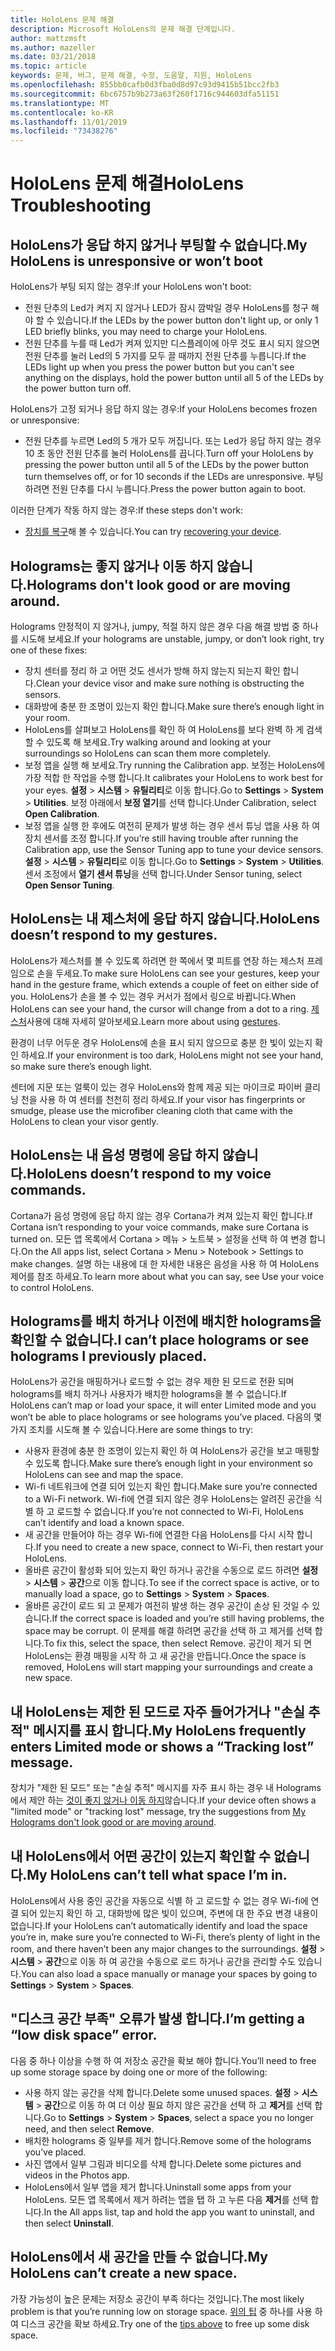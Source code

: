 ```yaml
---
title: HoloLens 문제 해결
description: Microsoft HoloLens의 문제 해결 단계입니다.
author: mattzmsft
ms.author: mazeller
ms.date: 03/21/2018
ms.topic: article
keywords: 문제, 버그, 문제 해결, 수정, 도움말, 지원, HoloLens
ms.openlocfilehash: 855bb0cafb0d3fba0d8d97c93d9415b51bcc2fb3
ms.sourcegitcommit: 6bc6757b9b273a63f260f1716c944603dfa51151
ms.translationtype: MT
ms.contentlocale: ko-KR
ms.lasthandoff: 11/01/2019
ms.locfileid: "73438276"
---
```

# <a name="hololens-troubleshooting"></a><span data-ttu-id="57c43-104">HoloLens 문제 해결</span><span class="sxs-lookup"><span data-stu-id="57c43-104">HoloLens Troubleshooting</span></span>

## <a name="my-hololens-is-unresponsive-or-wont-boot"></a><span data-ttu-id="57c43-105">HoloLens가 응답 하지 않거나 부팅할 수 없습니다.</span><span class="sxs-lookup"><span data-stu-id="57c43-105">My HoloLens is unresponsive or won’t boot</span></span>

<span data-ttu-id="57c43-106">HoloLens가 부팅 되지 않는 경우:</span><span class="sxs-lookup"><span data-stu-id="57c43-106">If your HoloLens won't boot:</span></span>
* <span data-ttu-id="57c43-107">전원 단추의 Led가 켜지 지 않거나 LED가 잠시 깜박일 경우 HoloLens를 청구 해야 할 수 있습니다.</span><span class="sxs-lookup"><span data-stu-id="57c43-107">If the LEDs by the power button don't light up, or only 1 LED briefly blinks, you may need to charge your HoloLens.</span></span>
* <span data-ttu-id="57c43-108">전원 단추를 누를 때 Led가 켜져 있지만 디스플레이에 아무 것도 표시 되지 않으면 전원 단추를 눌러 Led의 5 가지를 모두 끌 때까지 전원 단추를 누릅니다.</span><span class="sxs-lookup"><span data-stu-id="57c43-108">If the LEDs light up when you press the power button but you can't see anything on the displays, hold the power button until all 5 of the LEDs by the power button turn off.</span></span>

<span data-ttu-id="57c43-109">HoloLens가 고정 되거나 응답 하지 않는 경우:</span><span class="sxs-lookup"><span data-stu-id="57c43-109">If your HoloLens becomes frozen or unresponsive:</span></span>
* <span data-ttu-id="57c43-110">전원 단추를 누르면 Led의 5 개가 모두 꺼집니다. 또는 Led가 응답 하지 않는 경우 10 초 동안 전원 단추를 눌러 HoloLens를 끕니다.</span><span class="sxs-lookup"><span data-stu-id="57c43-110">Turn off your HoloLens by pressing the power button until all 5 of the LEDs by the power button turn themselves off, or for 10 seconds if the LEDs are unresponsive.</span></span> <span data-ttu-id="57c43-111">부팅 하려면 전원 단추를 다시 누릅니다.</span><span class="sxs-lookup"><span data-stu-id="57c43-111">Press the power button again to boot.</span></span>

<span data-ttu-id="57c43-112">이러한 단계가 작동 하지 않는 경우:</span><span class="sxs-lookup"><span data-stu-id="57c43-112">If these steps don't work:</span></span>
* <span data-ttu-id="57c43-113">[장치를 복구](reset-or-recover-your-hololens.md)해 볼 수 있습니다.</span><span class="sxs-lookup"><span data-stu-id="57c43-113">You can try [recovering your device](reset-or-recover-your-hololens.md).</span></span>

## <a name="holograms-dont-look-good-or-are-moving-around"></a><span data-ttu-id="57c43-114">Holograms는 좋지 않거나 이동 하지 않습니다.</span><span class="sxs-lookup"><span data-stu-id="57c43-114">Holograms don't look good or are moving around.</span></span>

<span data-ttu-id="57c43-115">Holograms 안정적이 지 않거나, jumpy, 적절 하지 않은 경우 다음 해결 방법 중 하나를 시도해 보세요.</span><span class="sxs-lookup"><span data-stu-id="57c43-115">If your holograms are unstable, jumpy, or don’t look right, try one of these fixes:</span></span>
* <span data-ttu-id="57c43-116">장치 센터를 정리 하 고 어떤 것도 센서가 방해 하지 않는지 되는지 확인 합니다.</span><span class="sxs-lookup"><span data-stu-id="57c43-116">Clean your device visor and make sure nothing is obstructing the sensors.</span></span>
* <span data-ttu-id="57c43-117">대화방에 충분 한 조명이 있는지 확인 합니다.</span><span class="sxs-lookup"><span data-stu-id="57c43-117">Make sure there’s enough light in your room.</span></span>
* <span data-ttu-id="57c43-118">HoloLens를 살펴보고 HoloLens를 확인 하 여 HoloLens를 보다 완벽 하 게 검색할 수 있도록 해 보세요.</span><span class="sxs-lookup"><span data-stu-id="57c43-118">Try walking around and looking at your surroundings so HoloLens can scan them more completely.</span></span>
* <span data-ttu-id="57c43-119">보정 앱을 실행 해 보세요.</span><span class="sxs-lookup"><span data-stu-id="57c43-119">Try running the Calibration app.</span></span> <span data-ttu-id="57c43-120">보정는 HoloLens에 가장 적합 한 작업을 수행 합니다.</span><span class="sxs-lookup"><span data-stu-id="57c43-120">It calibrates your HoloLens to work best for your eyes.</span></span> <span data-ttu-id="57c43-121">**설정** > **시스템** > **유틸리티**로 이동 합니다.</span><span class="sxs-lookup"><span data-stu-id="57c43-121">Go to **Settings** > **System** > **Utilities**.</span></span> <span data-ttu-id="57c43-122">보정 아래에서 **보정 열기**를 선택 합니다.</span><span class="sxs-lookup"><span data-stu-id="57c43-122">Under Calibration, select **Open Calibration**.</span></span>
* <span data-ttu-id="57c43-123">보정 앱을 실행 한 후에도 여전히 문제가 발생 하는 경우 센서 튜닝 앱을 사용 하 여 장치 센서를 조정 합니다.</span><span class="sxs-lookup"><span data-stu-id="57c43-123">If you’re still having trouble after running the Calibration app, use the Sensor Tuning app to tune your device sensors.</span></span> <span data-ttu-id="57c43-124">**설정** > **시스템** > **유틸리티**로 이동 합니다.</span><span class="sxs-lookup"><span data-stu-id="57c43-124">Go to **Settings** > **System** > **Utilities**.</span></span> <span data-ttu-id="57c43-125">센서 조정에서 **열기 센서 튜닝**을 선택 합니다.</span><span class="sxs-lookup"><span data-stu-id="57c43-125">Under Sensor tuning, select **Open Sensor Tuning**.</span></span>

## <a name="hololens-doesnt-respond-to-my-gestures"></a><span data-ttu-id="57c43-126">HoloLens는 내 제스처에 응답 하지 않습니다.</span><span class="sxs-lookup"><span data-stu-id="57c43-126">HoloLens doesn’t respond to my gestures.</span></span>

<span data-ttu-id="57c43-127">HoloLens가 제스처를 볼 수 있도록 하려면 한 쪽에서 몇 피트를 연장 하는 제스처 프레임으로 손을 두세요.</span><span class="sxs-lookup"><span data-stu-id="57c43-127">To make sure HoloLens can see your gestures, keep your hand in the gesture frame, which extends a couple of feet on either side of you.</span></span> <span data-ttu-id="57c43-128">HoloLens가 손을 볼 수 있는 경우 커서가 점에서 링으로 바뀝니다.</span><span class="sxs-lookup"><span data-stu-id="57c43-128">When HoloLens can see your hand, the cursor will change from a dot to a ring.</span></span> <span data-ttu-id="57c43-129">[제스처](gaze-and-commit.md#composite-gestures)사용에 대해 자세히 알아보세요.</span><span class="sxs-lookup"><span data-stu-id="57c43-129">Learn more about using [gestures](gaze-and-commit.md#composite-gestures).</span></span>

<span data-ttu-id="57c43-130">환경이 너무 어두운 경우 HoloLens에 손을 표시 되지 않으므로 충분 한 빛이 있는지 확인 하세요.</span><span class="sxs-lookup"><span data-stu-id="57c43-130">If your environment is too dark, HoloLens might not see your hand, so make sure there’s enough light.</span></span>

<span data-ttu-id="57c43-131">센터에 지문 또는 얼룩이 있는 경우 HoloLens와 함께 제공 되는 마이크로 파이버 클리닝 천을 사용 하 여 센터를 천천히 정리 하세요.</span><span class="sxs-lookup"><span data-stu-id="57c43-131">If your visor has fingerprints or smudge, please use the microfiber cleaning cloth that came with the HoloLens to clean your visor gently.</span></span>

## <a name="hololens-doesnt-respond-to-my-voice-commands"></a><span data-ttu-id="57c43-132">HoloLens는 내 음성 명령에 응답 하지 않습니다.</span><span class="sxs-lookup"><span data-stu-id="57c43-132">HoloLens doesn’t respond to my voice commands.</span></span>

<span data-ttu-id="57c43-133">Cortana가 음성 명령에 응답 하지 않는 경우 Cortana가 켜져 있는지 확인 합니다.</span><span class="sxs-lookup"><span data-stu-id="57c43-133">If Cortana isn’t responding to your voice commands, make sure Cortana is turned on.</span></span> <span data-ttu-id="57c43-134">모든 앱 목록에서 Cortana > 메뉴 > 노트북 > 설정을 선택 하 여 변경 합니다.</span><span class="sxs-lookup"><span data-stu-id="57c43-134">On the All apps list, select Cortana > Menu > Notebook > Settings to make changes.</span></span> <span data-ttu-id="57c43-135">설명 하는 내용에 대 한 자세한 내용은 음성을 사용 하 여 HoloLens 제어를 참조 하세요.</span><span class="sxs-lookup"><span data-stu-id="57c43-135">To learn more about what you can say, see Use your voice to control HoloLens.</span></span>

## <a name="i-cant-place-holograms-or-see-holograms-i-previously-placed"></a><span data-ttu-id="57c43-136">Holograms를 배치 하거나 이전에 배치한 holograms을 확인할 수 없습니다.</span><span class="sxs-lookup"><span data-stu-id="57c43-136">I can’t place holograms or see holograms I previously placed.</span></span>

<span data-ttu-id="57c43-137">HoloLens가 공간을 매핑하거나 로드할 수 없는 경우 제한 된 모드로 전환 되며 holograms를 배치 하거나 사용자가 배치한 holograms을 볼 수 없습니다.</span><span class="sxs-lookup"><span data-stu-id="57c43-137">If HoloLens can’t map or load your space, it will enter Limited mode and you won’t be able to place holograms or see holograms you’ve placed.</span></span> <span data-ttu-id="57c43-138">다음의 몇 가지 조치를 시도해 볼 수 있습니다.</span><span class="sxs-lookup"><span data-stu-id="57c43-138">Here are some things to try:</span></span>
* <span data-ttu-id="57c43-139">사용자 환경에 충분 한 조명이 있는지 확인 하 여 HoloLens가 공간을 보고 매핑할 수 있도록 합니다.</span><span class="sxs-lookup"><span data-stu-id="57c43-139">Make sure there’s enough light in your environment so HoloLens can see and map the space.</span></span>
* <span data-ttu-id="57c43-140">Wi-fi 네트워크에 연결 되어 있는지 확인 합니다.</span><span class="sxs-lookup"><span data-stu-id="57c43-140">Make sure you’re connected to a Wi-Fi network.</span></span> <span data-ttu-id="57c43-141">Wi-fi에 연결 되지 않은 경우 HoloLens는 알려진 공간을 식별 하 고 로드할 수 없습니다.</span><span class="sxs-lookup"><span data-stu-id="57c43-141">If you’re not connected to Wi-Fi, HoloLens can’t identify and load a known space.</span></span>
* <span data-ttu-id="57c43-142">새 공간을 만들어야 하는 경우 Wi-fi에 연결한 다음 HoloLens를 다시 시작 합니다.</span><span class="sxs-lookup"><span data-stu-id="57c43-142">If you need to create a new space, connect to Wi-Fi, then restart your HoloLens.</span></span>
* <span data-ttu-id="57c43-143">올바른 공간이 활성화 되어 있는지 확인 하거나 공간을 수동으로 로드 하려면 **설정** > **시스템** > **공간**으로 이동 합니다.</span><span class="sxs-lookup"><span data-stu-id="57c43-143">To see if the correct space is active, or to manually load a space, go to **Settings** > **System** > **Spaces**.</span></span>
* <span data-ttu-id="57c43-144">올바른 공간이 로드 되 고 문제가 여전히 발생 하는 경우 공간이 손상 된 것일 수 있습니다.</span><span class="sxs-lookup"><span data-stu-id="57c43-144">If the correct space is loaded and you’re still having problems, the space may be corrupt.</span></span> <span data-ttu-id="57c43-145">이 문제를 해결 하려면 공간을 선택 하 고 제거를 선택 합니다.</span><span class="sxs-lookup"><span data-stu-id="57c43-145">To fix this, select the space, then select Remove.</span></span> <span data-ttu-id="57c43-146">공간이 제거 되 면 HoloLens는 환경 매핑을 시작 하 고 새 공간을 만듭니다.</span><span class="sxs-lookup"><span data-stu-id="57c43-146">Once the space is removed, HoloLens will start mapping your surroundings and create a new space.</span></span>

## <a name="my-hololens-frequently-enters-limited-mode-or-shows-a-tracking-lost-message"></a><span data-ttu-id="57c43-147">내 HoloLens는 제한 된 모드로 자주 들어가거나 "손실 추적" 메시지를 표시 합니다.</span><span class="sxs-lookup"><span data-stu-id="57c43-147">My HoloLens frequently enters Limited mode or shows a “Tracking lost” message.</span></span>

<span data-ttu-id="57c43-148">장치가 "제한 된 모드" 또는 "손실 추적" 메시지를 자주 표시 하는 경우 내 Holograms에서 제안 하는 [것이 좋지 않거나 이동 하지](#holograms-dont-look-good-or-are-moving-around)않습니다.</span><span class="sxs-lookup"><span data-stu-id="57c43-148">If your device often shows a "limited mode" or "tracking lost" message, try the suggestions from [My Holograms don't look good or are moving around](#holograms-dont-look-good-or-are-moving-around).</span></span>

## <a name="my-hololens-cant-tell-what-space-im-in"></a><span data-ttu-id="57c43-149">내 HoloLens에서 어떤 공간이 있는지 확인할 수 없습니다.</span><span class="sxs-lookup"><span data-stu-id="57c43-149">My HoloLens can’t tell what space I’m in.</span></span>

<span data-ttu-id="57c43-150">HoloLens에서 사용 중인 공간을 자동으로 식별 하 고 로드할 수 없는 경우 Wi-fi에 연결 되어 있는지 확인 하 고, 대화방에 많은 빛이 있으며, 주변에 대 한 주요 변경 내용이 없습니다.</span><span class="sxs-lookup"><span data-stu-id="57c43-150">If your HoloLens can’t automatically identify and load the space you’re in, make sure you’re connected to Wi-Fi, there’s plenty of light in the room, and there haven’t been any major changes to the surroundings.</span></span> <span data-ttu-id="57c43-151">**설정** > **시스템** > **공간**으로 이동 하 여 공간을 수동으로 로드 하거나 공간을 관리할 수도 있습니다.</span><span class="sxs-lookup"><span data-stu-id="57c43-151">You can also load a space manually or manage your spaces by going to **Settings** > **System** > **Spaces**.</span></span>

## <a name="im-getting-a-low-disk-space-error"></a><span data-ttu-id="57c43-152">"디스크 공간 부족" 오류가 발생 합니다.</span><span class="sxs-lookup"><span data-stu-id="57c43-152">I’m getting a “low disk space” error.</span></span>

<span data-ttu-id="57c43-153">다음 중 하나 이상을 수행 하 여 저장소 공간을 확보 해야 합니다.</span><span class="sxs-lookup"><span data-stu-id="57c43-153">You’ll need to free up some storage space by doing one or more of the following:</span></span>
* <span data-ttu-id="57c43-154">사용 하지 않는 공간을 삭제 합니다.</span><span class="sxs-lookup"><span data-stu-id="57c43-154">Delete some unused spaces.</span></span> <span data-ttu-id="57c43-155">**설정** > **시스템** > **공간**으로 이동 하 여 더 이상 필요 하지 않은 공간을 선택 하 고 **제거**를 선택 합니다.</span><span class="sxs-lookup"><span data-stu-id="57c43-155">Go to **Settings** > **System** > **Spaces**, select a space you no longer need, and then select **Remove**.</span></span>
* <span data-ttu-id="57c43-156">배치한 holograms 중 일부를 제거 합니다.</span><span class="sxs-lookup"><span data-stu-id="57c43-156">Remove some of the holograms you’ve placed.</span></span>
* <span data-ttu-id="57c43-157">사진 앱에서 일부 그림과 비디오를 삭제 합니다.</span><span class="sxs-lookup"><span data-stu-id="57c43-157">Delete some pictures and videos in the Photos app.</span></span>
* <span data-ttu-id="57c43-158">HoloLens에서 일부 앱을 제거 합니다.</span><span class="sxs-lookup"><span data-stu-id="57c43-158">Uninstall some apps from your HoloLens.</span></span> <span data-ttu-id="57c43-159">모든 앱 목록에서 제거 하려는 앱을 탭 하 고 누른 다음 **제거**를 선택 합니다.</span><span class="sxs-lookup"><span data-stu-id="57c43-159">In the All apps list, tap and hold the app you want to uninstall, and then select **Uninstall**.</span></span>

## <a name="my-hololens-cant-create-a-new-space"></a><span data-ttu-id="57c43-160">HoloLens에서 새 공간을 만들 수 없습니다.</span><span class="sxs-lookup"><span data-stu-id="57c43-160">My HoloLens can’t create a new space.</span></span>

<span data-ttu-id="57c43-161">가장 가능성이 높은 문제는 저장소 공간이 부족 하다는 것입니다.</span><span class="sxs-lookup"><span data-stu-id="57c43-161">The most likely problem is that you’re running low on storage space.</span></span> <span data-ttu-id="57c43-162">[위의 팁](#im-getting-a-low-disk-space-error) 중 하나를 사용 하 여 디스크 공간을 확보 하세요.</span><span class="sxs-lookup"><span data-stu-id="57c43-162">Try one of the [tips above](#im-getting-a-low-disk-space-error) to free up some disk space.</span></span>

